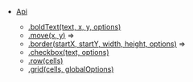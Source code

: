 * [Api](/api.md)
  * [.boldText(text, x, y, options)](api.md#module_pdfkitgrid.boldText)
  * [.move(x, y)](api.md#module_pdfkitgrid.move) ⇒
  * [.border(startX, startY, width, height, options)](api.md#module_pdfkitgrid.border) ⇒
  * [.checkbox(text, options)](api.md#module_pdfkitgrid.checkbox)
  * [.row(cells)](api.md#module_pdfkitgrid.row)
  * [.grid(cells, globalOptions)][grid]
  
  [grid]: api.md#module_pdfkitgrid.grid